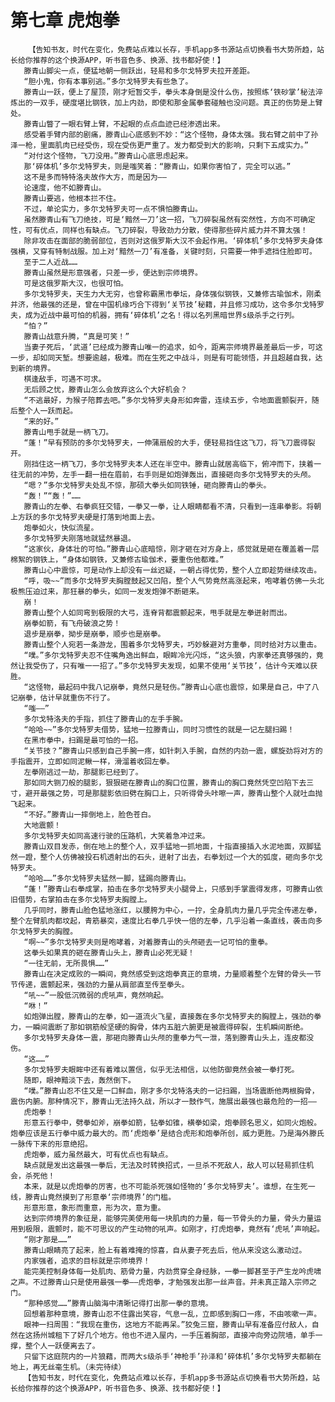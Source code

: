 # 第七章 虎炮拳
        【告知书友，时代在变化，免费站点难以长存，手机app多书源站点切换看书大势所趋，站长给你推荐的这个换源APP，听书音色多、换源、找书都好使！】
       滕青山脚尖一点，便猛地朝一侧跃出，轻易和多尔戈特罗夫拉开差距。
       “胆小鬼，你有本事别逃。”多尔戈特罗夫有些急了。
       滕青山一跃，便上了屋顶，刚才短暂交手，拳头本身倒是没什么伤，按照练‘铁砂掌’秘法淬炼出的一双手，硬度堪比钢铁，加上内劲，即使和那金属拳套碰触也没问题。真正的伤势是上臂处。
       滕青山瞥了一眼右臂上臂，不起眼的点点血迹已经渗透出来。
       感受着手臂内部的剧痛，滕青山心底感到不妙：“这个怪物，身体太强。我右臂之前中了孙泽一枪，里面肌肉已经受伤，现在受伤更严重了。发力都受到大的影响，只剩下五成实力。”
       “对付这个怪物，飞刀没用。”滕青山心底思虑起来。
       那‘碎体机’多尔戈特罗夫，则是嗤笑着：“滕青山，如果你害怕了，完全可以逃。”
       这不是多而特特洛夫故作大方，而是因为——
       论速度，他不如滕青山。
       滕青山要逃，他根本拦不住。
       不过，单论实力，多尔戈特罗夫可一点不惧怕滕青山。
       虽然滕青山有飞刀绝技，可是‘黯然一刀’这一招，飞刀碎裂虽然有突然性，方向不可确定性，可有优点，同样也有缺点。飞刀碎裂，导致劲力分散，使得那些碎片威力并不算太强！
       除非攻击在面部的脆弱部位，否则对这俄罗斯大汉不会起作用。‘碎体机’多尔戈特罗夫身体强横，又穿有特制战服。加上对‘黯然一刀’有准备，关键时刻，只需要一伸手遮挡住脸即可。
       至于二人近战……
       滕青山虽然是形意强者，只差一步，便达到宗师境界。
       可是这俄罗斯大汉，也很可怕。
       多尔戈特罗夫，天生力大无穷，也曾称霸黑市拳坛，身体强似钢铁，又兼修古瑜伽术，刚柔并济，他最强的还是，曾在中国机缘巧合下得到‘关节技’秘籍，并且修习成功，这令多尔戈特罗夫，成为近战中最可怕的机器，拥有‘碎体机’之名！得以名列黑暗世界s级杀手之行列。
       “怕？”
       滕青山战意升腾，“真是可笑！”
       当妻子死后，‘武道’已经成为滕青山唯一的追求，如今，距离宗师境界最差最后一步，可这一步，却如同天堑。想要逾越，极难。而在生死之中战斗，则是有可能领悟，并且超越自我，达到新的境界。
       棋逢敌手，可遇不可求。
       无后顾之忧，滕青山怎么会放弃这么个大好机会？
       “不逃最好，为猴子陪葬去吧。”多尔戈特罗夫身形如奔雷，连续五步，令地面震颤裂开，随后整个人一跃而起。
       “来的好。”
       滕青山甩手就是一柄飞刀。
       “蓬！”早有预防的多尔戈特罗夫，一伸蒲扇般的大手，便轻易挡住这飞刀，将飞刀震得裂开。
       刚挡住这一柄飞刀，多尔戈特罗夫本人还在半空中。滕青山就居高临下，俯冲而下，挟着一往无前的冲势，左手一翻一扭在眉前，右手则是如炮弹轰出，直接砸向多尔戈特罗夫的头颅。
       “嗯？”多尔戈特罗夫处乱不惊，那硕大拳头如同铁锤，砸向滕青山的拳头。
       “轰！”“轰！”……
       滕青山的左拳、右拳疯狂交错，一拳又一拳，让人眼睛都看不清，只看到一连串拳影。将朝上方跃的多尔戈特罗夫硬是打落到地面上去。
       炮拳如火，快似流星。
       多尔戈特罗夫刚落地就猛然暴退。
       “这家伙，身体壮的可怕。”滕青山心底暗惊，刚才砸在对方身上，感觉就是砸在覆盖着一层棉絮的钢铁上，“身体如钢铁，又兼修古瑜伽术，要重伤他都难。”
       滕青山心中震惊，可是动作上却没有一丝迟疑，一朝占得优势，整个人立即趁势继续攻击。
       “呼，吸~~”而多尔戈特罗夫胸膛鼓起又凹陷，整个人气势竟然高涨起来，咆哮着仿佛一头北极熊压迫过来，那狂暴的拳头，如同一发发炮弹不断砸来。
       崩！
       滕青山整个人如同弯到极限的大弓，连脊背都震颤起来，甩手就是左拳迸射而出。
       崩拳如箭，有飞舟破浪之势！
       退步是崩拳，拗步是崩拳，顺步也是崩拳。
       滕青山整个人宛若一条游龙，围着多尔戈特罗夫，巧妙躲避对方重拳，同时给对方以重击。
       “噗。”多尔戈特罗夫忍不住嘴角逸出鲜血，眼眸冷光闪烁，“这头狼，内家拳还真够强的，竟然让我受伤了，只有唯一一招了。”多尔戈特罗夫发现，如果不使用‘关节技’，估计今天难以获胜。
       “这怪物，最起码中我八记崩拳，竟然只是轻伤。”滕青山心底也震惊，如果是自己，中了八记崩拳，估计早就重伤不行了。
       “嗤——”
       多尔戈特洛夫的手指，抓住了滕青山的左手手腕。
       “哈哈~~”多尔戈特罗夫借势，猛地一拉滕青山，同时习惯性的就是一记左腿扫踢！
       在黑市拳中，扫踢是最可怕的一招。
       “关节技？”滕青山只感到自己手腕一疼，如针刺入手腕，自然的内劲一震，螺旋劲将对方的手指震开，立即如同泥鳅一样，滑溜着收回左拳。
       左拳刚逃过一劫，那腿影已经到了。
       那如同大铡刀般的腿影，狠狠砸在滕青山的胸口位置，滕青山的胸口竟然凭空凹陷下去三寸，避开最强之势，可是那腿影依旧劈在胸口上，只听得骨头咔嚓一声，滕青山整个人就吐血抛飞起来。
       “不好。”滕青山一摔倒地上，脸色苍白。
       大地震颤！
       多尔戈特罗夫如同高速行驶的压路机，大笑着急冲过来。
       滕青山双目发赤，倒在地上的整个人，双手猛地一抓地面，十指直接插入水泥地面，双脚猛然一蹬，整个人仿佛被投石机透射出的石头，迸射了出去，右拳划过一个大的弧度，砸向多尔戈特罗夫。
       “哈哈……”多尔戈特罗夫猛然一脚，猛踢向滕青山。
       “蓬！”滕青山右拳成掌，拍击在多尔戈特罗夫小腿骨上，只感到手掌震得发疼，可滕青山依旧借势，右掌拍击在多尔戈特罗夫胸膛上。
       几乎同时，滕青山脸色猛地涨红，以腰胯为中心，一拧，全身肌肉力量几乎完全传递左拳，整个左臂肌肉都坟起，青筋暴突，速度比右拳几乎快一倍的左拳，几乎沿着一条直线，袭击向多尔戈特罗夫的胸膛。
       “啊~~”多尔戈特罗夫则是咆哮着，对着滕青山的头颅砸去一记可怕的重拳。
       这拳头如果真的砸在滕青山头上，滕青山必死无疑！
       “一往无前，无所畏惧……”
       滕青山在决定成败的一瞬间，竟然感受到这炮拳真正的意境，力量顺着整个左臂的骨头一节节传递，震颤起来，强劲的力量从肩部直至传至拳头。
       “吼~~”一股低沉微弱的虎吼声，竟然响起。
       “咻！”
       如炮弹出膛，滕青山的左拳，如一道流火飞星，直接轰在多尔戈特罗夫的胸膛上，强劲的拳力，一瞬间震断了那如钢筋般坚硬的胸骨，体内五脏六腑更是被震得碎裂，生机瞬间断绝。
       多尔戈特罗夫身体一震，那砸向滕青山头颅的重拳力气一泄，落到滕青山头上，连皮都没伤。
       “这……”
       多尔戈特罗夫眼眸中还有着难以置信，似乎无法相信，以他防御竟然会被一拳打死。
       随即，眼神黯淡下去，轰然倒下。
       “噗。”滕青山忍不住又是一口鲜血，刚才多尔戈特洛夫的一记扫踢，当场震断他两根胸骨，震伤内腑。那种情况下，滕青山无法持久战，所以才一鼓作气，施展出最强也最危险的一招——
       虎炮拳！
       形意五行拳中，劈拳如斧，崩拳如箭，钻拳如锥，横拳如梁，炮拳顾名思义，如同火炮般。炮拳应该是五行拳中威力最大的。而‘虎炮拳’是结合虎形和炮拳所创，威力更胜。乃是海外滕氏一脉传下来的形意绝招。
       虎炮拳，威力虽然最大，可有优点也有缺点。
       缺点就是发出这最强一拳后，无法及时转换招式，一旦杀不死敌人，敌人可以轻易抓住机会，杀死他！
       本来，就是以虎炮拳的厉害，也不可能杀死强如怪物的‘多尔戈特罗夫’。谁想，在生死一线，滕青山竟然摸到了形意拳‘宗师境界’的门槛。
       形意形意，象形而重意，形为次，意为重。
       达到宗师境界的象征是，能够完美使用每一块肌肉的力量，每一节骨头的力量，骨头力量运用到极限，震颤时，能不可思议的产生动物的吼声。如刚才，打虎炮拳，竟然有‘虎吼’声响起。
       “刚才那是……”
       滕青山眼睛亮了起来，脸上有着难掩的惊喜，自从妻子死去后，他从来没这么激动过。
       内家强者，追求的目标就是宗师境界！
       能完美控制身体每一处肌肉、筋骨力量，内劲贯穿全身经脉，一拳一脚甚至于产生龙吟虎啸之声。不过滕青山只是使用最强一拳——虎炮拳，才勉强发出那一丝声音。并未真正踏入宗师之门。
       “那种感觉……”滕青山脑海中清晰记得打出那一拳的意境。
       回想着那种意境，滕青山忍不住露出笑容，气息一乱，立即感到胸口一疼，不由咳嗽一声。
       眼神一扫周围：“我现在重伤，这地方不能再呆。”狡兔三窟，滕青山早有准备应付敌人，自然在这扬州城租下了好几个地方。他也不进入屋内，一手压着胸部，直接冲向旁边院墙，单手一撑，整个人一跃便离去了。
       只留下这庭院内的一片狼藉，而两大s级杀手‘神枪手’孙泽和‘碎体机’多尔戈特罗夫都躺在地上，再无丝毫生机。（未完待续）
       【告知书友，时代在变化，免费站点难以长存，手机app多书源站点切换看书大势所趋，站长给你推荐的这个换源APP，听书音色多、换源、找书都好使！】